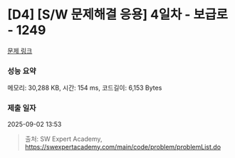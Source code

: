 # [D4] [S/W 문제해결 응용] 4일차 - 보급로 - 1249 

[문제 링크](https://swexpertacademy.com/main/code/problem/problemDetail.do?contestProbId=AV15QRX6APsCFAYD) 

### 성능 요약

메모리: 30,288 KB, 시간: 154 ms, 코드길이: 6,153 Bytes

### 제출 일자

2025-09-02 13:53



> 출처: SW Expert Academy, https://swexpertacademy.com/main/code/problem/problemList.do